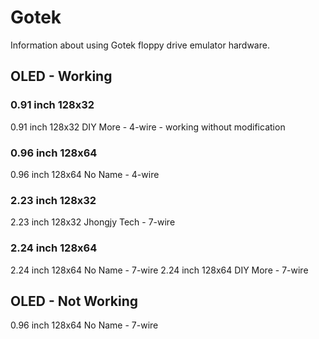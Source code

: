 # Gotek
Information about using Gotek floppy drive emulator hardware.

## OLED - Working

### 0.91 inch 128x32

0.91 inch 128x32 DIY More - 4-wire - working without modification

### 0.96 inch 128x64
0.96 inch 128x64 No Name - 4-wire

### 2.23 inch 128x32
2.23 inch 128x32 Jhongjy Tech - 7-wire

### 2.24 inch 128x64
2.24 inch 128x64 No Name - 7-wire
2.24 inch 128x64 DIY More - 7-wire

## OLED - Not Working
0.96 inch 128x64 No Name - 7-wire
